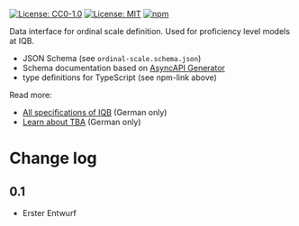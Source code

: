 [![License: CC0-1.0](https://img.shields.io/badge/License-CC0_1.0-lightgrey.svg)](http://creativecommons.org/publicdomain/zero/1.0/) [![License: MIT](https://img.shields.io/badge/License-MIT-yellow.svg)](https://opensource.org/licenses/MIT)
[![npm](https://img.shields.io/npm/v/%40iqbspecs%2Fordinal-scale)](https://www.npmjs.com/package/@iqbspecs/ordinal-scale)

Data interface for ordinal scale definition. Used for proficiency level models at IQB.

* JSON Schema (see `ordinal-scale.schema.json`)
* Schema documentation based on [AsyncAPI Generator](https://github.com/asyncapi/generator)
* type definitions for TypeScript (see npm-link above)

Read more:

* [All specifications of IQB](https://iqb-specifications.github.io/) (German only)
* [Learn about TBA](https://iqb-berlin.github.io/tba-info/) (German only)

# Change log

## 0.1

* Erster Entwurf
